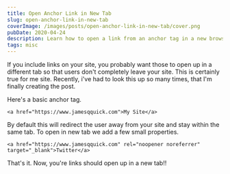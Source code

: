 ```yaml
---
title: Open Anchor Link in New Tab
slug: open-anchor-link-in-new-tab
coverImage: /images/posts/open-anchor-link-in-new-tab/cover.png
pubDate: 2020-04-24
description: Learn how to open a link from an anchor tag in a new browser tab
tags: misc
---
```


If you include links on your site, you probably want those to open up in a different tab so that users don't completely leave your site. This is certainly true for me site. Recently, i've had to look this up so many times, that I'm finally creating the post.

Here's a basic anchor tag.

    <a href="https://www.jamesqquick.com">My Site</a>

By default this will redirect the user away from your site and stay within the same tab. To open in new tab we add a few small properties.

    <a href="https://www.jamesqquick.com" rel="noopener noreferrer" target="_blank">Twitter</a>

That's it. Now, you're links should open up in a new tab!!
